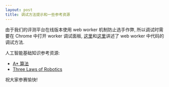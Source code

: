 ```yaml
---
layout: post
title: 调试方法提示和一些参考资源
---
```


由于我们的评测平台在线版本使用 web worker 机制防止选手作弊, 所以调试时需要在 Chrome 中打开 worker 调试面板, [这里](http://www.nczonline.net/blog/2009/08/25/web-workers-errors-and-debugging/)和[这里](http://blog.csdn.net/donghao526/article/details/9664701)讲述了 web worker 中代码的调试方法. 

人工智能基础知识参考资源: 
* [A* 算法](http://en.wikipedia.org/wiki/A*_search_algorithm)
* [Three Laws of Robotics](http://en.wikipedia.org/wiki/Three_Laws_of_Robotics)

祝大家参赛愉快! 